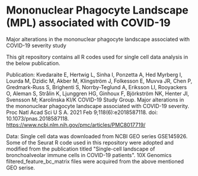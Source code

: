 # Mononuclear Phagocyte Landscape (MPL) associated with COVID-19
Major alterations in the mononuclear phagocyte landscape associated with COVID-19 severity study
 
This git repository contains all R codes used for single cell data analysis in the below publication. 

Publication: Kvedaraite E, Hertwig L, Sinha I, Ponzetta A, Hed Myrberg I, Lourda M, Dzidic M, Akber M, Klingström J, Folkesson E, Muvva JR, Chen P, Gredmark-Russ S, Brighenti S, Norrby-Teglund A, Eriksson LI, Rooyackers O, Aleman S, Strålin K, Ljunggren HG, Ginhoux F, Björkström NK, Henter JI, Svensson M; Karolinska KI/K COVID-19 Study Group. Major alterations in the mononuclear phagocyte landscape associated with COVID-19 severity. Proc Natl Acad Sci U S A. 2021 Feb 9;118(6):e2018587118. doi: 10.1073/pnas.2018587118.
https://www.ncbi.nlm.nih.gov/pmc/articles/PMC8017719/

Data: Single cell data was downloaded from NCBI GEO series GSE145926. Some of the Seurat R code used in this repository were adopted and modified from the publication titled "Single-cell landscape of bronchoalveolar immune cells in COVID-19 patients". 10X Genomics filtered_feature_bc_matrix files were acquired from the above mentioned GEO serise.   
